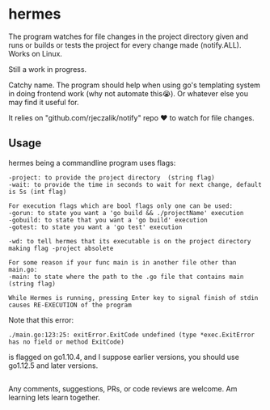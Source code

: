 # hermes

The program watches for file changes in the project directory given and runs or builds or tests the project
for every change made (notify.ALL). Works on Linux.

Still a work in progress.

Catchy name.
The program should help when using go's templating system in doing frontend work (why not automate this😭).
Or whatever else you may find it useful for.


It relies on "github.com/rjeczalik/notify" repo ❤ to watch for file changes.

## Usage

hermes being a commandline program uses flags:
    
    -project: to provide the project directory  (string flag)
    -wait: to provide the time in seconds to wait for next change, default is 5s (int flag)
    
    For execution flags which are bool flags only one can be used:    
    -gorun: to state you want a 'go build && ./projectName' execution  
    -gobuild: to state that you want a 'go build' execution
    -gotest: to state you want a 'go test' execution
    
    -wd: to tell hermes that its executable is on the project directory making flag -project absolete
    
    For some reason if your func main is in another file other than main.go:
    -main: to state where the path to the .go file that contains main  (string flag)
    
    While Hermes is running, pressing Enter key to signal finish of stdin causes RE-EXECUTION of the program

Note that this error:

    ./main.go:123:25: exitError.ExitCode undefined (type *exec.ExitError has no field or method ExitCode)

is flagged on go1.10.4, and I suppose earlier versions, you should use go1.12.5 and later versions.

## 
Any comments, suggestions, PRs, or code reviews are welcome.
Am learning lets learn together.

